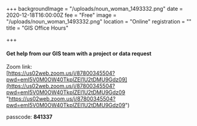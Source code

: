 +++
backgroundImage = "/uploads/noun_woman_1493332.png"
date = 2020-12-18T16:00:00Z
fee = "Free"
image = "/uploads/noun_woman_1493332.png"
location = "Online"
registration = ""
title = "GIS Office Hours"

+++
#### Get help from our GIS team with a project or data request

Zoom link:   
 [https://us02web.zoom.us/j/87800345504?pwd=emI5V0M0OW40TkplZEI1U2tDMU9Gdz09](https://us02web.zoom.us/j/87800345504?pwd=emI5V0M0OW40TkplZEI1U2tDMU9Gdz09 "https://us02web.zoom.us/j/87800345504?pwd=emI5V0M0OW40TkplZEI1U2tDMU9Gdz09")

passcode: **841337**